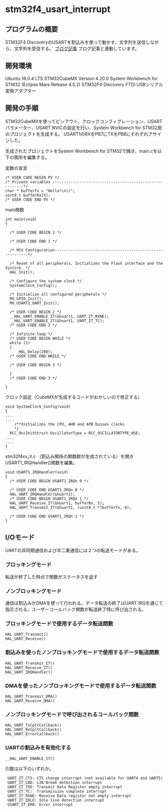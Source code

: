 # stm32f4_usart_interrupt

## プログラムの概要

STM32F4 DiscoveryのUSARTを割込みを使って動かす。文字列を送信しながら、文字列を受信する。
[ブログ記事](http://wp.me/p7Mkw3-Yz) ブログ記事と連動しています。


## 開発環境

Ubuntu 16.0.4 LTS
STM32CubeMX Version 4.20.0
System Workbench for STM32 (Eclipse Mars Release 4.5.2)
STM32F4 Discovery
FTDI USBシリアル変換アダプター

## 開発の手順

STM32CubeMXを使ってピンアウト、クロックコンフィグレーション、USARTパラメーター、USART NVICの設定を行い、System Workbench for STM32用のプロジェクトを生成する。
USART1のRXをPB7にTXをPB8にそれぞれアサインした。

生成されたプロジェクトをSystem Workbench for STM32で開き、main.cを以下の箇所を編集する。

 変数の宣言

	/* USER CODE BEGIN PV */
	/* Private variables ---------------------------------------------------------*/
	char * bufferTx = "Hello!\n\r";
	uint8_t bufferRx[5];
	/* USER CODE END PV */

main関数

	int main(void)
	{
	
	  /* USER CODE BEGIN 1 */
	
	  /* USER CODE END 1 */
	
	  /* MCU Configuration----------------------------------------------------------*/
	
	  /* Reset of all peripherals, Initializes the Flash interface and the Systick. */
	  HAL_Init();
	
	  /* Configure the system clock */
	  SystemClock_Config();
	
	  /* Initialize all configured peripherals */
	  MX_GPIO_Init();
	  MX_USART1_UART_Init();
	
	  /* USER CODE BEGIN 2 */
	  __HAL_UART_ENABLE_IT(&huart1, UART_IT_RXNE);
	  __HAL_UART_ENABLE_IT(&huart1, UART_IT_TC);
	  /* USER CODE END 2 */
	
	  /* Infinite loop */
	  /* USER CODE BEGIN WHILE */
	  while (1)
	  {
		  HAL_Delay(200);
	  /* USER CODE END WHILE */
	
	  /* USER CODE BEGIN 3 */
	
	  }
	  /* USER CODE END 3 */
	
	}
	
クロック設定（CubeMXが生成するコードがおかしいので修正する）

	void SystemClock_Config(void)
	{
	....
	....
	    /**Initializes the CPU, AHB and APB busses clocks 
	    */
	  RCC_OscInitStruct.OscillatorType = RCC_OSCILLATORTYPE_HSE;
	....
	....
	}
	

stm32f4xx_it.c （割込み関係の関数群が生成されている）を開きUSART1_IRQHandler()関数を編集。

	void USART1_IRQHandler(void)
	{
	  /* USER CODE BEGIN USART1_IRQn 0 */
	
	  /* USER CODE END USART1_IRQn 0 */
	  HAL_UART_IRQHandler(&huart1);
	  /* USER CODE BEGIN USART1_IRQn 1 */
	  HAL_UART_Receive_IT(&huart1, bufferRx, 5);
	  HAL_UART_Transmit_IT(&huart1, (uint8_t *)bufferTx, 8);
	
	  /* USER CODE END USART1_IRQn 1 */
	}
	
	
## I/Oモード
UARTの非同期通信および半二重通信には２つの転送モードがある。

### ブロッキングモード
転送が終了した時点で関数がステータスを返す

### ノンブロッキングモード
通信は割込みかDMAを使って行われる。データ転送の終了はUART IRQを通じて指示される。ユーザーコールバック関数が転送終了時に呼び出される。

### ブロッキングモードで使用するデータ転送関数
	HAL_UART_Transmit()
	HAL_UART_Receive()

###  割込みを使ったノンブロッキングモードで使用するデータ転送関数
	HAL_UART_Transmit_IT()
	HAL_UART_Receive_IT()
	HAL_UART_IRQHandler()

### DMAを使ったノンブロッキングモードで使用するデータ転送関数
	HAL_UART_Transmit_DMA()
	HAL_UART_Receive_DMA()

### ノンブロッキングモードで呼び出されるコールバック関数
	HAL_UART_TxCpltCallback()
	HAL_UART_RxCpltCallback()
	HAL_UART_ErrorCallback()

### UARTの割込みを有効化する
	__HAL_UART_ENABLE_IT()
引数は以下のいずれか。

	 UART_IT_CTS: CTS change interrupt (not available for UART4 and UART5)
	 UART_IT_LBD: LIN Break detection interrupt
	 UART_IT_TXE: Transmit Data Register empty interrupt
	 UART_IT_TC:  Transmission complete interrupt
	 UART_IT_RXNE: Receive Data register not empty interrupt
	 UART_IT_IDLE: Idle line detection interrupt
	 USART_IT_ERR: Error interrupt
	